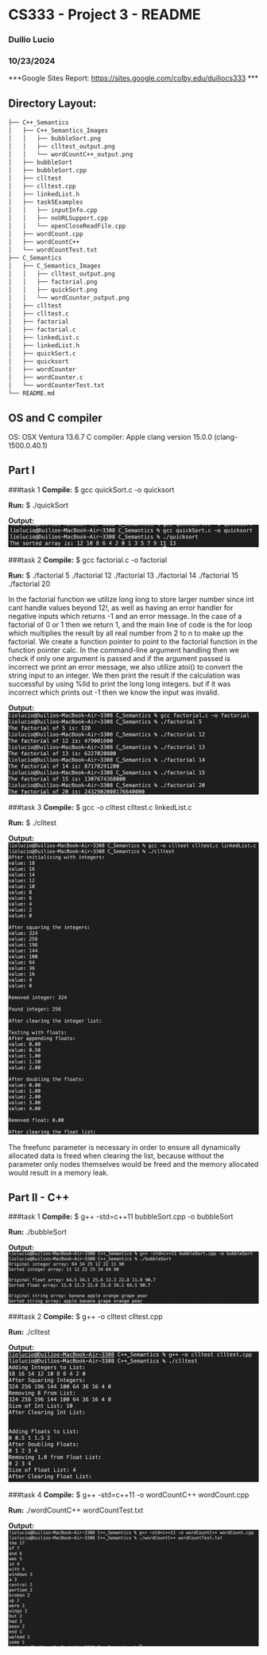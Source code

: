 # CS333 - Project 3 - README
### Duilio Lucio
### 10/23/2024

***Google Sites Report: https://sites.google.com/colby.edu/duiliocs333 ***

## Directory Layout:
```
├── C++_Semantics
│   ├── C++_Semantics_Images
│   │   ├── bubbleSort.png
│   │   ├── clltest_output.png
│   │   └── wordCountC++_output.png
│   ├── bubbleSort
│   ├── bubbleSort.cpp
│   ├── clltest
│   ├── clltest.cpp
│   ├── linkedList.h
│   ├── task5Examples
│   │   ├── inputInfo.cpp
│   │   ├── noURLSupport.cpp
│   │   └── openCloseReadFile.cpp
│   ├── wordCount.cpp
│   ├── wordCountC++
│   └── wordCountTest.txt
├── C_Semantics
│   ├── C_Semantics_Images
│   │   ├── clltest_output.png
│   │   ├── factorial.png
│   │   ├── quickSort.png
│   │   └── wordCounter_output.png
│   ├── clltest
│   ├── clltest.c
│   ├── factorial
│   ├── factorial.c
│   ├── linkedList.c
│   ├── linkedList.h
│   ├── quickSort.c
│   ├── quicksort
│   ├── wordCounter
│   ├── wordCounter.c
│   └── wordCounterTest.txt
└── README.md

```

## OS and C compiler
OS: OSX Ventura 13.6.7 
C compiler: Apple clang version 15.0.0 (clang-1500.0.40.1)

## Part I 

###task 1
**Compile:** $ gcc quickSort.c -o quicksort

**Run:** $ ./quickSort

**Output:**
![Screenshot of c task 1](C_Semantics/C_Semantics_Images/quickSort.png)

###task 2
**Compile:** $ gcc factorial.c -o factorial

**Run:** $ ./factorial 5
           ./factorial 12
           ./factorial 13
           ./factorial 14
           ./factorial 15
           ./factorial 20

In the factorial function we utilize long long to store larger number since int cant handle values beyond 12!, as well as having an error handler for negative inputs which returns -1 and an error message. In the case of a factorial of 0 or 1 then we return 1, and the main line of code is the for loop which multiplies the result by all real number from 2 to n to make up the factorial. We create a function pointer to point to the factorial function in the function pointer calc. In the command-line argument handling then we check if only one argument is passed and if the argument passed is incorrect we print an error message, we also utilize atoi() to convert the string input to an integer. We then print the result if the calculation was successful by using %lld to print the long long integers. but if it was incorrect which prints out -1 then we know the input was invalid.

**Output:**
![Screenshot of c task 2](C_Semantics/C_Semantics_Images/factorial.png)

###task 3
**Compile:** $ gcc -o clltest clltest.c linkedList.c

**Run:** $ ./clltest

**Output:**
![Screenshot of c task 3](C_Semantics/C_Semantics_Images/clltest_output.png)

The freefunc parameter is necessary in order to ensure all dynamically allocated data is freed when clearing the list, because without the parameter only nodes themselves would be freed and the memory allocated would result in a memory leak.

## Part II - C++ 
###task 1 
**Compile:** $ g++ -std=c++11 bubbleSort.cpp -o bubbleSort

**Run:** ./bubbleSort

**Output:**
![Screenshot of C++ task 1](C++_Semantics/C++_Semantics_Images/bubbleSort.png)

###task 2 
**Compile:** $ g++ -o clltest clltest.cpp

**Run:** ./clltest

**Output:**
![Screenshot of C++ task 4](C++_Semantics/C++_Semantics_Images/clltest_output.png)

###task 4 
**Compile:** $ g++ -std=c++11 -o wordCountC++ wordCount.cpp

**Run:** ./wordCountC++ wordCountTest.txt 

**Output:**
![Screenshot of C++ task 4](C++_Semantics/C++_Semantics_Images/wordCountC++_output.png)
